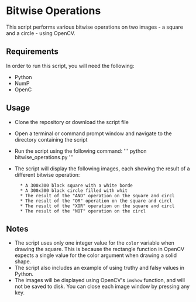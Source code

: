 # Bitwise Operations
This script performs various bitwise operations on two images - a square and a circle - using OpenCV.

## Requirements
In order to run this script, you will need the following:

* Python 
* NumP
* OpenC

## Usage
* Clone the repository or download the script file

* Open a terminal or command prompt window and navigate to the directory containing the script

* Run the script using the following command:
	'''
	python bitwise_operations.py
	'''
* 
	The script will display the following images, each showing the result of a different bitwise operation:
	
		* A 300x300 black square with a white borde
		* A 300x300 black circle filled with whit
		* The result of the "AND" operation on the square and circl
		* The result of the "OR" operation on the square and circl
		* The result of the "XOR" operation on the square and circl
		* The result of the "NOT" operation on the circl
	
## Notes

* The script uses only one integer value for the `color` variable when drawing the square. This is because the rectangle function in OpenCV expects a single value for the color argument when drawing a solid shape.
* The script also includes an example of using truthy and falsy values in Python.
* The images will be displayed using OpenCV's `imshow` function, and will not be saved to disk. You can close each image window by pressing any key.


